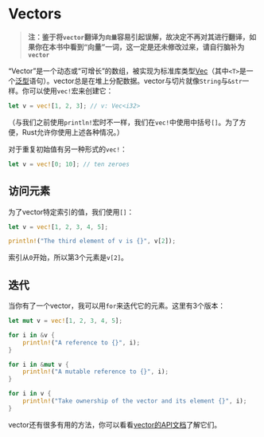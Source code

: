 # Vectors

> **注：鉴于将`vector`翻译为`向量`容易引起误解，故决定不再对其进行翻译，如果你在本书中看到“向量”一词，这一定是还未修改过来，请自行脑补为`vector`**

“Vector”是一个动态或“可增长”的数组，被实现为标准库类型[Vec<T>](http://doc.rust-lang.org/std/vec/)（其中`<T>`是一个[泛型](http://doc.rust-lang.org/nightly/book/generics.html)语句）。vector总是在堆上分配数据。vector与切片就像`String`与`&str`一样。你可以使用`vec!`宏来创建它：

```rust
let v = vec![1, 2, 3]; // v: Vec<i32>
```

（与我们之前使用`println!`宏时不一样，我们在`vec!`中使用中括号`[]`。为了方便，Rust允许你使用上述各种情况。）

对于重复初始值有另一种形式的`vec!`：

```rust
let v = vec![0; 10]; // ten zeroes
```

## 访问元素
为了vector特定索引的值，我们使用`[]`：

```rust
let v = vec![1, 2, 3, 4, 5];

println!("The third element of v is {}", v[2]);
```

索引从`0`开始，所以第3个元素是`v[2]`。

## 迭代
当你有了一个vector，我可以用`for`来迭代它的元素。这里有3个版本：

```rust
let mut v = vec![1, 2, 3, 4, 5];

for i in &v {
    println!("A reference to {}", i);
}

for i in &mut v {
    println!("A mutable reference to {}", i);
}

for i in v {
    println!("Take ownership of the vector and its element {}", i);
}
```

vector还有很多有用的方法，你可以看看[vector的API文档](http://doc.rust-lang.org/nightly/std/vec/)了解它们。
